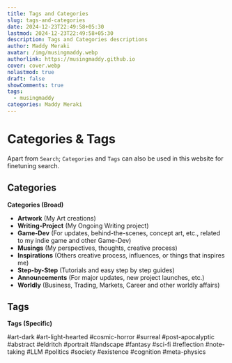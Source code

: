 ```yaml
---
title: Tags and Categories
slug: tags-and-categories
date: 2024-12-23T22:49:58+05:30
lastmod: 2024-12-23T22:49:58+05:30
description: Tags and Categories descriptions
author: Maddy Meraki
avatar: /img/musingmaddy.webp
authorlink: https://musingmaddy.github.io
cover: cover.webp
nolastmod: true
draft: false
showComments: true
tags:
  - musingmaddy
categories: Maddy Meraki
---
```

# Categories & Tags

Apart from `Search`; `Categories` and `Tags` can also be used in this website for finetuning search.
<!--more-->
## Categories

**Categories (Broad)**

*   **Artwork** (My Art creations)
*   **Writing-Project** (My Ongoing Writing project)
*   **Game-Dev** (For updates, behind-the-scenes, concept art, etc., related to my indie game and other Game-Dev)
*   **Musings** (My perspectives, thoughts, creative process)
*   **Inspirations** (Others creative process, influences, or things that inspires me)
*   **Step-by-Step** (Tutorials and easy step by step guides)
*   **Announcements** (For major updates, new project launches, etc.)
*   **Worldly** (Business, Trading, Markets, Career and other worldly affairs)
## Tags

**Tags (Specific)**

#art-dark #art-light-hearted #cosmic-horror #surreal #post-apocalyptic #abstract #eldritch #portrait #landscape #fantasy #sci-fi #reflection #note-taking #LLM #politics #society #existence #cognition #meta-physics
